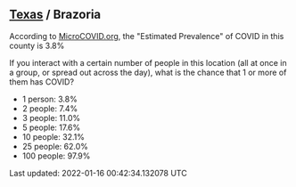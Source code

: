 
## [Texas](/united-states/texas) / Brazoria

According to [MicroCOVID.org](http://microcovid.org),
the "Estimated Prevalence" of COVID in this county is 3.8%

If you interact with a certain number of people in this location
(all at once in a group, or spread out across the day), what is the chance that
1 or more of them has COVID?

- 1 person: 3.8%
- 2 people: 7.4%
- 3 people: 11.0%
- 5 people: 17.6%
- 10 people: 32.1%
- 25 people: 62.0%
- 100 people: 97.9%

Last updated: 2022-01-16 00:42:34.132078 UTC
